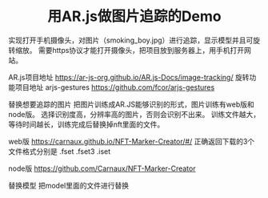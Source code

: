 
<h1 align="center">用AR.js做图片追踪的Demo</h1>

实现打开手机摄像头，对图片（smoking_boy.jpg）进行追踪，显示模型并且可旋转缩放。
需要https协议才能打开摄像头，把项目放到服务器上，用手机打开网站。

AR.js项目地址
https://ar-js-org.github.io/AR.js-Docs/image-tracking/
旋转功能项目地址 arjs-gestures 
https://github.com/fcor/arjs-gestures

替换想要追踪的图片
把图片训练成AR.JS能够识别的形式，图片训练有web版和node版。
选择识别度高，分辨率高的图片，否则会识别不出来。
训练文件越大，等待时间越长，训练完成后替换掉nft里面的文件。

web版
https://carnaux.github.io/NFT-Marker-Creator/#/
正确返回下载的3个文件格式分别是 .fset .fset3 .iset

node版
https://github.com/Carnaux/NFT-Marker-Creator

替换模型
把model里面的文件进行替换